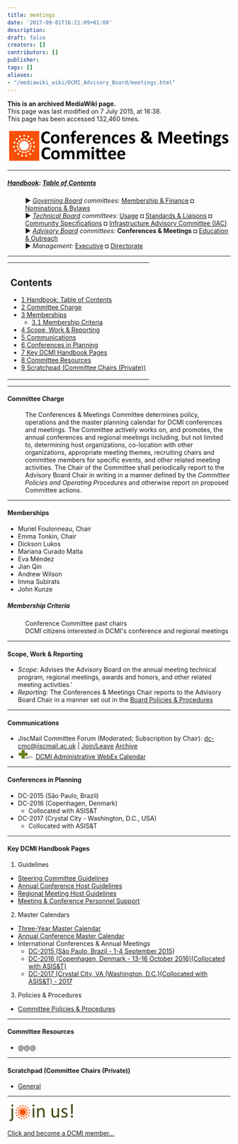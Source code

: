 ```yaml
---
title: meetings
date: '2017-09-01T16:21:09+01:00'
description: 
draft: false
creators: []
contributors: []
publisher: 
tags: []
aliases:
- "/mediawiki_wiki/DCMI_Advisory_Board/meetings.html"
---
```


 **This is an archived MediaWiki page.**  
This page was last modified on 7 July 2015, at 16:38.  
This page has been accessed 132,460 times.

[<img alt="Meetings &amp; Conferences Committee logo" src="/mediawiki_wiki/images/Meetings_Logo.png" width="500" height="76">](/mediawiki_wiki/images/Meetings_Logo.png)

* * *

##### [Handbook](/mediawiki_wiki/DCMI_Handbook): [Table of Contents](/mediawiki_wiki/DCMI_Handbook/) 
<dl>
<dd> ► <i><a href="/mediawiki_wiki/DCMI_Governing_Board.md" title="DCMI Governing Board">Governing Board</a> committees:</i> <a href="/mediawiki_wiki/DCMI_Governing_Board/finance.md" title="DCMI Governing Board/finance">Membership &amp; Finance</a> ◘ <a href="/mediawiki_wiki/DCMI_Governing_Board/nominations.md" title="DCMI Governing Board/nominations">Nominations &amp; Bylaws</a> 
</dd>
<dd> ► <i><a href="/mediawiki_wiki/DCMI_Technical_Board.md" title="DCMI Technical Board">Technical Board</a> committees:</i> <a href="/mediawiki_wiki/DCMI_Technical_Board/usage.md" title="DCMI Technical Board/usage">Usage</a> ◘ <a href="/mediawiki_wiki/DCMI_Technical_Board/standards.md" title="DCMI Technical Board/standards">Standards &amp; Liaisons</a> ◘ <a href="/mediawiki_wiki/DCMI_Technical_Board/specifications.md" title="DCMI Technical Board/specifications">Community Specifications</a> ◘ <a href="/mediawiki_wiki/DCMI_Technical_Board/infrastructure.md" title="DCMI Technical Board/infrastructure">Infrastructure Advisory Committee (IAC)</a>
</dd>
<dd> ► <i><a href="/mediawiki_wiki/DCMI_Advisory_Board.md" title="DCMI Advisory Board">Advisory Board</a> committees:</i> <strong class="selflink">Conferences &amp; Meetings</strong> ◘ <a href="/mediawiki_wiki/DCMI_Advisory_Board/documentation.md" title="DCMI Advisory Board/documentation">Education &amp; Outreach</a>
</dd>
<dd> ► <i>Management:</i> <a href="/mediawiki_wiki/Exec_Committee.md" title="Exec Committee">Executive</a> ◘ <a href="/mediawiki_wiki/Exec_Committee/directorate.md" title="Exec Committee/directorate">Directorate</a>
</dd>
</dl>

* * *

<table id="toc" class="toc">
  <tr>
    <td>
      <div id="toctitle">
        <h2>Contents</h2>
      </div>
      <ul>
        <li class="toclevel-1"><a href="#Handbook:_Table_of_Contents"><span class="tocnumber">1</span> <span class="toctext">Handbook: Table of Contents</span></a></li>
        <li class="toclevel-1 tocsection-1"><a href="#Committee_Charge"><span class="tocnumber">2</span> <span class="toctext">Committee Charge</span></a></li>
        <li class="toclevel-1 tocsection-2">
          <a href="#Memberships"><span class="tocnumber">3</span> <span class="toctext">Memberships</span></a>
          <ul>
            <li class="toclevel-2 tocsection-3"><a href="#Membership_Criteria"><span class="tocnumber">3.1</span> <span class="toctext">Membership Criteria</span></a></li>
          </ul>
        </li>
        <li class="toclevel-1 tocsection-4"><a href="#Scope.2C_Work_.26_Reporting"><span class="tocnumber">4</span> <span class="toctext">Scope, Work &amp; Reporting</span></a></li>
        <li class="toclevel-1 tocsection-5"><a href="#Communications"><span class="tocnumber">5</span> <span class="toctext">Communications</span></a></li>
        <li class="toclevel-1 tocsection-6"><a href="#Conferences_in_Planning"><span class="tocnumber">6</span> <span class="toctext">Conferences in Planning</span></a></li>
        <li class="toclevel-1 tocsection-7"><a href="#Key_DCMI_Handbook_Pages"><span class="tocnumber">7</span> <span class="toctext">Key DCMI Handbook Pages</span></a></li>
        <li class="toclevel-1 tocsection-8"><a href="#Committee_Resources"><span class="tocnumber">8</span> <span class="toctext">Committee Resources</span></a></li>
        <li class="toclevel-1 tocsection-9"><a href="#Scratchpad_.28Committee_Chairs_.28Private.29.29"><span class="tocnumber">9</span> <span class="toctext">Scratchpad (Committee Chairs (Private))</span></a></li>
      </ul>
    </td>
  </tr>
</table>


* * *

#### Committee Charge 
<dl><dd> The Conferences &amp; Meetings Committee determines policy, operations and the master planning calendar for DCMI conferences and meetings. The Committee actively works on, and promotes, the annual conferences and regional meetings including, but not limited to, determining host organizations, co-location with other organizations, appropriate meeting themes, recruiting chairs and committee members for specific events, and other related meeting activities. The Chair of the Committee shall periodically report to the Advisory Board Chair in writing in a manner defined by the <i>Committee Policies and Operating Procedures</i> and otherwise report on proposed Committee actions.
</dd></dl>

* * *

#### Memberships 

- Muriel Foulonneau, Chair
- Emma Tonkin, Chair
- Dickson Lukos
- Mariana Curado Malta
- Eva Méndez
- Jian Qin
- Andrew Wilson
- Imma Subirats
- John Kunze

##### Membership Criteria 
<dl>
<dd> Conference Committee past chairs
</dd>
<dd> DCMI citizens interested in DCMI's conference and regional meetings 
</dd>
</dl>

* * *

#### Scope, Work & Reporting 

- _Scope:_ Advises the Advisory Board on the annual meeting technical program, regional meetings, awards and honors, and other related meeting activities.'
- _Reporting:_ The Conferences & Meetings Chair reports to the Advisory Board Chair in a manner set out in the [Board Policies & Procedures](/index.php?title=DCMI_Advisory_Board/procedures&action=edit&redlink=1 "DCMI Advisory Board/procedures (page does not exist)")

* * *

#### Communications 

- JiscMail Committee Forum (Moderated; Subscription by Chair): [dc-cmc@jiscmail.ac.uk](mailto:dc-cmc@jiscmail.ac.uk) | [Join/Leave](http://www.jiscmail.ac.uk/lists/dc-cmc.html) [Archive](http://www.jiscmail.ac.uk/cgi-bin/wa.exe?SUBED1=dc-cmc&A=1)
- [<img alt="+ symbol" src="/mediawiki_wiki/images/Plus.jpg" width="36" height="21">](/mediawiki_wiki/images/Plus.jpg) [DCMI Administrative WebEx Calendar](https://www.google.com/calendar/embed?title=DCMI%20WebEx%20Calendar&height=600&wkst=2&bgcolor=%23ff6600&src=99h1apmg3h74clla4ufl6a009g%40group.calendar.google.com&color=%23853104&ctz=America%2FNew_York)

* * *

#### Conferences in Planning 

- DC-2015 (São Paulo, Brazil)
- DC-2016 (Copenhagen, Denmark) 
  - Collocated with ASIS&T
- DC-2017 (Crystal City - Washington, D.C., USA)
  - Collocated with ASIS&T

* * *

#### Key DCMI Handbook Pages 

1. Guidelines
  - [Steering Committee Guidelines](/mediawiki_wiki/DCMI_Handbook/Conference_Guidelines/Steering_Committee)
  - [Annual Conference Host Guidelines](/index.php?title=DCMI_Handbook/Int_Conf/Host_Guidelines&action=edit&redlink=1 "DCMI Handbook/Int Conf/Host Guidelines (page does not exist)")
  - [Regional Meeting Host Guidelines](/mediawiki_wiki/DCMI_Handbook/Reg_Conf/Host_Guidelines)
  - [Meeting & Conference Personnel Support](/mediawiki_wiki/DCMI_Handbook/Conference_Guidelines/Personnel_Support)
2. Master Calendars
  - [Three-Year Master Calendar](/mediawiki_wiki/DCMI_Handbook/Int_Conf/Master_Calendar)
  - [Annual Conference Master Calendar](/mediawiki_wiki/DCMI_Handbook/Int_Conf/Annual_Meeting)
  - International Conferences & Annual Meetings
    - [DC-2015 (São Paulo, Brazil - 1-4 September 2015)](/index.php?title=Dc2015&action=edit&redlink=1 "Dc2015 (page does not exist)")
    - [DC-2016 (Copenhagen, Denmark - 13-16 October 2016)(Collocated with ASIS&T)](/index.php?title=Dc2016&action=edit&redlink=1 "Dc2016 (page does not exist)")
    - [DC-2017 (Crystal City, VA (Washington, D.C.)(Collocated with ASIS&T) - 2017](/index.php?title=Dc2017&action=edit&redlink=1 "Dc2017 (page does not exist)")
3. Policies & Procedures
  - [Committee Policies & Procedures](/index.php?title=DCMI_Advisory_Board/meetings/procedures&action=edit&redlink=1 "DCMI Advisory Board/meetings/procedures (page does not exist)")

* * *

#### Committee Resources 

- @@@

* * *

#### Scratchpad (Committee Chairs (Private)) 

- [General](/index.php?title=DCMI_Advisory_Board/scratchpad/meetings&action=edit&redlink=1 "DCMI Advisory Board/scratchpad/meetings (page does not exist)")

* * *

[<img alt="DCMI Handbook" src="/mediawiki_wiki/images/Join_us-150.png" width="150" height="43">](/mediawiki_wiki/images/Join_us-150.png)

[Click and become a DCMI member...](http://dublincore.org/support/#individualMember)

